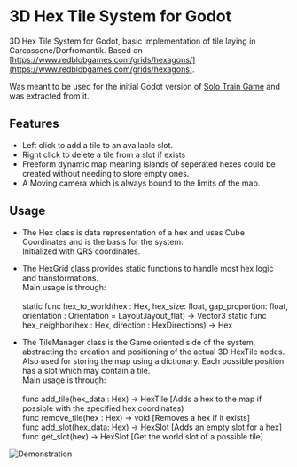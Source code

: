# 3D Hex Tile System for Godot
3D Hex Tile System for Godot, basic implementation of tile laying in Carcassone/Dorfromantik.
Based on [https://www.redblobgames.com/grids/hexagons/](https://www.redblobgames.com/grids/hexagons).

Was meant to be used for the initial Godot version of [Solo Train Game](https://github.com/AriJalk/SoloTrainGameUnity/) and was extracted from it.

## Features
* Left click to add a tile to an available slot.
* Right click to delete a tile from a slot if exists
* Freeform dynamic map meaning islands of seperated hexes could be created without needing to store empty ones.
* A Moving camera which is always bound to the limits of the map.

## Usage
* The Hex class is data representation of a hex and uses Cube Coordinates and is the basis for the system.</br>
Initialized with QRS coordinates.

* The HexGrid class provides static functions to handle most hex logic and transformations.</br>
Main usage is through: </br></br>
static func hex_to_world(hex : Hex, hex_size: float, gap_proportion: float, orientation : Orientation = Layout.layout_flat) -> Vector3
static func hex_neighbor(hex : Hex, direction : HexDirections) -> Hex

* The TileManager class is the Game oriented side of the system, abstracting the creation and positioning of the actual 3D HexTile nodes.
Also used for storing the map using a dictionary.
Each possible position has a slot which may contain a tile.</br>
Main usage is through: </br></br>
func add_tile(hex_data : Hex) -> HexTile [Adds a hex to the map if possible with the specified hex coordinates)</br>
func remove_tile(hex : Hex) -> void [Removes a hex if it exists]</br>
func add_slot(hex_data: Hex) -> HexSlot [Adds an empty slot for a hex]</br>
func get_slot(hex) -> HexSlot [Get the world slot of a possible tile]</br>


![Demonstration](HexGrid.gif)</br>
